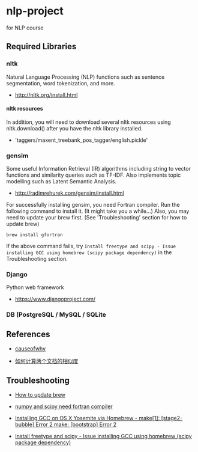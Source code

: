 nlp-project
===========

for NLP course

Required Libraries
------------------

### nltk

Natural Language Processing (NLP) functions such as sentence
segmentation, word tokenization, and more.

* <http://nltk.org/install.html>

#### nltk resources

In addition, you will need to download several nltk resources using
nltk.download() after you have the nltk library installed.

* 'taggers/maxent_treebank_pos_tagger/english.pickle'

### gensim

Some useful Information Retrieval (IR) algorithms including string to
vector functions and similarity queries such as TF-IDF. Also implements
topic modelling such as Latent Semantic Analysis.

* <http://radimrehurek.com/gensim/install.html>

For successfully installing gensim, you need Fortran compiler. Run the following command to install it. (It might take you a while...) Also, you may need to update your brew first. (See 'Troubleshooting' section for how to update brew)

`brew install gfortran`

If the above command fails, try `Install freetype and scipy - Issue installing GCC using homebrew (scipy package dependency)` in the Troubleshooting section.

### Django

Python web framework

* <https://www.djangoproject.com/>

### DB (PostgreSQL / MySQL / SQLite


References
------------------

* [causeofwhy](https://github.com/bwbaugh/causeofwhy)

* [如何计算两个文档的相似度](http://www.52nlp.cn/%E5%A6%82%E4%BD%95%E8%AE%A1%E7%AE%97%E4%B8%A4%E4%B8%AA%E6%96%87%E6%A1%A3%E7%9A%84%E7%9B%B8%E4%BC%BC%E5%BA%A6%E4%B8%80)


Troubleshooting
------------------

* [How to update brew](http://apple.stackexchange.com/questions/153790/how-to-fix-brew-after-its-upgrade-to-yosemite)

* [numpy and scipy need fortran compiler](http://stackoverflow.com/questions/11442970/numpy-and-scipy-for-preinstalled-python-2-6-7-on-mac-os-lion)

* [Installing GCC on OS X Yosemite via Homebrew - make[1]: [stage2-bubble] Error 2 make: [bootstrap] Error 2](http://bordoni.me/environment/gcc-os-x-yosemite-via-homebrew/)

* [Install freetype and scipy - Issue installing GCC using homebrew (scipy package dependency)](http://apple.stackexchange.com/questions/142308/issue-installing-gcc-using-homebrew-scipy-package-dependency)
